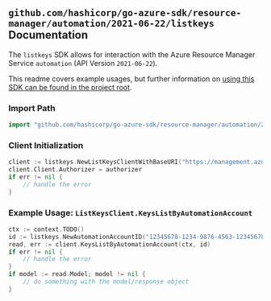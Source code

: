 
## `github.com/hashicorp/go-azure-sdk/resource-manager/automation/2021-06-22/listkeys` Documentation

The `listkeys` SDK allows for interaction with the Azure Resource Manager Service `automation` (API Version `2021-06-22`).

This readme covers example usages, but further information on [using this SDK can be found in the project root](https://github.com/hashicorp/go-azure-sdk/tree/main/docs).

### Import Path

```go
import "github.com/hashicorp/go-azure-sdk/resource-manager/automation/2021-06-22/listkeys"
```


### Client Initialization

```go
client := listkeys.NewListKeysClientWithBaseURI("https://management.azure.com")
client.Client.Authorizer = authorizer
if err != nil {
	// handle the error
}
```


### Example Usage: `ListKeysClient.KeysListByAutomationAccount`

```go
ctx := context.TODO()
id := listkeys.NewAutomationAccountID("12345678-1234-9876-4563-123456789012", "example-resource-group", "automationAccountValue")
read, err := client.KeysListByAutomationAccount(ctx, id)
if err != nil {
	// handle the error
}
if model := read.Model; model != nil {
	// do something with the model/response object
}
```
